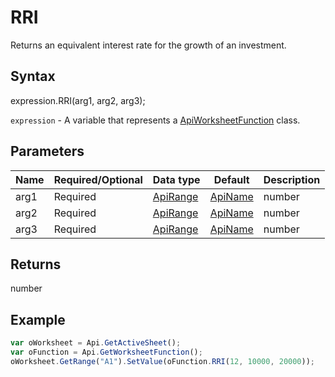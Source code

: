 # RRI

Returns an equivalent interest rate for the growth of an investment.

## Syntax

expression.RRI(arg1, arg2, arg3);

`expression` - A variable that represents a [ApiWorksheetFunction](../ApiWorksheetFunction.md) class.

## Parameters

| **Name** | **Required/Optional** | **Data type** | **Default** | **Description** |
| ------------- | ------------- | ------------- | ------------- | ------------- |
| arg1 | Required | [ApiRange](../../ApiRange/ApiRange.md) | [ApiName](../../ApiName/ApiName.md) | number |  | The number of periods for the investment. |
| arg2 | Required | [ApiRange](../../ApiRange/ApiRange.md) | [ApiName](../../ApiName/ApiName.md) | number |  | The present value of the investment. |
| arg3 | Required | [ApiRange](../../ApiRange/ApiRange.md) | [ApiName](../../ApiName/ApiName.md) | number |  | The future value of the investment. |

## Returns

number

## Example



```javascript
var oWorksheet = Api.GetActiveSheet();
var oFunction = Api.GetWorksheetFunction();
oWorksheet.GetRange("A1").SetValue(oFunction.RRI(12, 10000, 20000));
```
